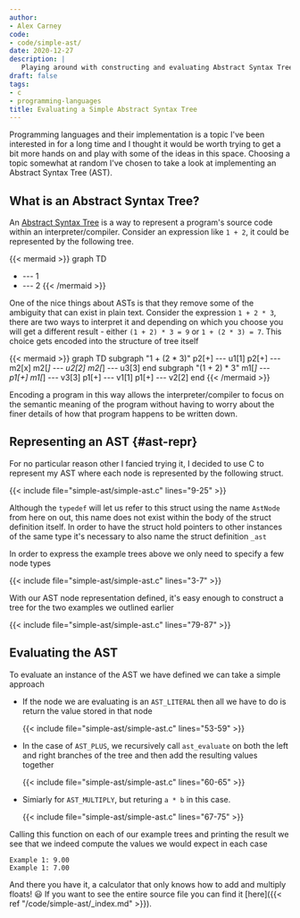 ```yaml
---
author:
- Alex Carney
code:
- code/simple-ast/
date: 2020-12-27
description: |
   Playing around with constructing and evaluating Abstract Syntax Trees
draft: false
tags:
- c
- programming-languages
title: Evaluating a Simple Abstract Syntax Tree
---
```


Programming languages and their implementation is a topic I've been interested
in for a long time and I thought it would be worth trying to get a bit more
hands on and play with some of the ideas in this space. Choosing a topic
somewhat at random I've chosen to take a look at implementing an Abstract Syntax
Tree (AST).

<!--more-->

## What is an Abstract Syntax Tree?

An [Abstract Syntax Tree][ast-wiki] is a way to represent a program's source
code within an interpreter/compiler. Consider an expression like `1 + 2`, it
could be represented by the following tree.

{{< mermaid >}}
graph TD
   + --- 1
   + --- 2
{{< /mermaid >}}

One of the nice things about ASTs is that they remove some of the ambiguity that
can exist in plain text. Consider the expression `1 + 2 * 3`, there are two ways
to interpret it and depending on which you choose you will get a different
result - either `(1 + 2) * 3 = 9` or `1 + (2 * 3) = 7`. This choice gets encoded
into the structure of tree itself

{{< mermaid >}}
graph TD
   subgraph "1 + (2 * 3)"
   p2[+] --- u1[1]
   p2[+] --- m2[x]
   m2[*] --- u2[2]
   m2[*] --- u3[3]
   end
   subgraph "(1 + 2) * 3"
   m1[*] --- p1[+]
   m1[*] --- v3[3]
   p1[+] --- v1[1]
   p1[+] --- v2[2]
   end
{{< /mermaid >}}

Encoding a program in this way allows the interpreter/compiler to focus on the
semantic meaning of the program without having to worry about the finer details
of how that program happens to be written down.

## Representing an AST {#ast-repr}

For no particular reason other I fancied trying it, I decided to use C to
represent my AST where each node is represented by the following struct.

{{< include file="simple-ast/simple-ast.c" lines="9-25" >}}

Although the `typedef` will let us refer to this struct using the name `AstNode`
from here on out, this name does not exist within the body of the struct
definition itself. In order to have the struct hold pointers to other instances
of the same type it's necessary to also name the struct definition `_ast`

In order to express the example trees above we only need to specify a few node
types

{{< include file="simple-ast/simple-ast.c" lines="3-7" >}}

With our AST node representation defined, it's easy enough to construct a tree
for the two examples we outlined earlier

{{< include file="simple-ast/simple-ast.c" lines="79-87" >}}

## Evaluating the AST

To evaluate an instance of the AST we have defined we can take a simple approach

- If the node we are evaluating is an `AST_LITERAL` then all we have to do is
  return the value stored in that node

  {{< include file="simple-ast/simple-ast.c" lines="53-59" >}}

- In the case of `AST_PLUS`, we recursively call `ast_evaluate` on
  both the left and right branches of the tree and then add the resulting values
  together

  {{< include file="simple-ast/simple-ast.c" lines="60-65" >}}

- Simiarly for `AST_MULTIPLY`, but returing `a * b` in this case.

  {{< include file="simple-ast/simple-ast.c" lines="67-75" >}}

Calling this function on each of our example trees and printing the result we
see that we indeed compute the values we would expect in each case

```
Example 1: 9.00
Example 1: 7.00
```

And there you have it, a calculator that only knows how to add and multiply
floats! 😃 If you want to see the entire source file you can find it
[here]({{< ref "/code/simple-ast/_index.md" >}}).

[ast-wiki]: https://en.wikipedia.org/wiki/Abstract_syntax_tree

